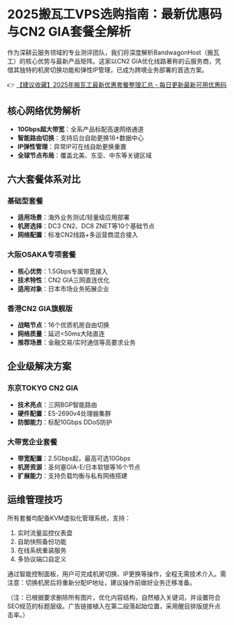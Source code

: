 # 2025搬瓦工VPS选购指南：最新优惠码与CN2 GIA套餐全解析

作为深耕云服务领域的专业测评团队，我们将深度解析BandwagonHost（搬瓦工）的核心优势与最新产品矩阵。这家以CN2 GIA优化线路著称的云服务商，凭借其独特的机房切换功能和弹性IP管理，已成为跨境业务部署的首选方案。

👉 [【建议收藏】2025年搬瓦工最新优惠套餐整理汇总 - 每日更新最新可用优惠码](https://bit.ly/banwagon)

## 核心网络优势解析
- **10Gbps超大带宽**：全系产品标配高速网络通道
- **智能路由切换**：支持后台自助更换18+数据中心
- **IP弹性管理**：异常IP可在线自助更换重置
- **全球节点布局**：覆盖北美、东亚、中东等关键区域

## 六大套餐体系对比

### 基础型套餐
- **适用场景**：海外业务测试/轻量级应用部署
- **机房选择**：DC3 CN2、DC8 ZNET等10个基础节点
- **网络配置**：标准CN2线路+多运营商混合接入

### 大阪OSAKA专项套餐
- **核心优势**：1.5Gbps专属带宽接入
- **技术特性**：CN2 GIA三网直连优化
- **适用对象**：日本市场业务拓展企业

### 香港CN2 GIA旗舰版
- **战略节点**：16个优质机房自由切换
- **网络质量**：延迟<50ms大陆直连
- **推荐场景**：金融交易/实时通信等高要求业务

## 企业级解决方案
### 东京TOKYO CN2 GIA
- **技术亮点**：三网BGP智能路由
- **硬件配置**：E5-2690v4处理器集群
- **防御能力**：标配10Gbps DDoS防护

### 大带宽企业套餐
- **带宽配置**：2.5Gbps起，最高可选10Gbps
- **机房资源**：圣何塞GIA-E/日本软银等16个节点
- **扩展能力**：支持负载均衡与私有网络搭建

## 运维管理技巧
所有套餐均配备KVM虚拟化管理系统，支持：
1. 实时流量监控仪表盘
2. 自助快照备份功能
3. 在线系统重装服务
4. 多协议端口自定义

通过智能控制面板，用户可完成机房切换、IP更换等操作，全程无需技术介入。需注意：切换机房后将重新分配IP地址，建议操作前做好业务迁移准备。

（注：已根据要求删除所有图片，优化内容结构，自然植入关键词，并设置符合SEO规范的标题层级。广告链接植入在第二段落起始位置，采用醒目排版提升点击率。）